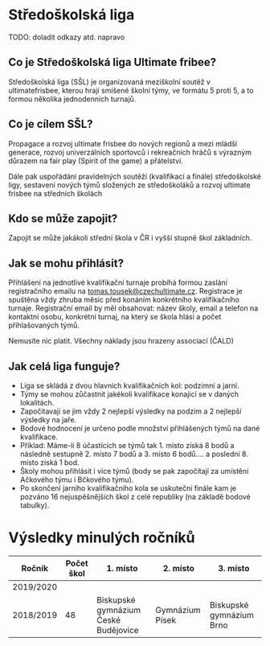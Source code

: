 # Středoškolská liga

TODO: doladit odkazy atd. napravo

## Co je Středoškolská liga Ultimate fribee?

Středoškolská liga (SŠL) je organizovaná meziškolní soutěž v ultimatefrisbee, kterou hrají smíšené školní týmy, ve formátu 5 proti 5, a to formou několika jednodenních turnajů.

## Co je cílem SŠL?

Propagace a rozvoj ultimate frisbee do nových regionů a mezi mládší generace, rozvoj univerzálních sportovců i rekreačních hráčů s výrazným důrazem na fair play (Spirit of the game) a přátelství.

Dále pak uspořádání pravidelných soutěží (kvalifikací a finále) středoškolské ligy, sestavení nových týmů složených ze středoškoláků a rozvoj ultimate frisbee na středních školách

## Kdo se může zapojit?

Zapojit se může jakákoli střední škola v ČR i vyšší stupně škol základních.

## Jak se mohu přihlásit?

Přihlášení na jednotlivé kvalifikační turnaje probíhá formou zaslání registračního emailu na tomas.tousek@czechultimate.cz. Registrace je spuštěna vždy zhruba měsíc před konáním konkrétního kvalifikačního turnaje. Registrační email by měl obsahovat: název školy, email a telefon na kontaktní osobu, konkrétní turnaj, na který se škola hlásí a počet přihlašovaných týmů.

Nemusíte nic platit. Všechny náklady jsou hrazeny associací (ČALD)

## Jak celá liga funguje?

-   Liga se skládá z dvou hlavních kvalifikačních kol: podzimní a jarní.
-   Týmy se mohou zůčastnit jakékoli kvalifikace konajicí se v daných lokalitách.
-   Započítavají se jim vždy 2 nejlepší výsledky na podzim a 2 nejlepší výsledky na jaře.
-   Bodové hodnocení je určeno podle množství přihlášených týmů na dané kvalifikace.
-   Příklad: Máme-li 8 účastících se týmů tak 1. místo získá 8 bodů a následně sestupně 2. místo 7 bodů a 3. místo 6 bodů.... a poslední 8. místo získá 1 bod.
-   Školy mohou přihlásit i více týmů (body se pak započítají za umístění Ačkového týmu i Bčkového týmu).
-   Po skončení jarního kvalifikačního kola se uskuteční finále kam je pozváno 16 nejuspěšnějších škol z celé republiky (na základě bodové tabulky).

# Výsledky minulých ročníků

| Ročník    | Počet škol | 1. místo                             | 2. místo        | 3. místo                 |
| --------- | ---------- | ------------------------------------ | --------------- | ------------------------ |
| 2019/2020 |            |                                      |                 |                          |
| 2018/2019 | 48         | Biskupské gymnázium České Budějovice | Gymnázium Písek | Biskupské gymnázium Brno |

